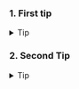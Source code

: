### 1. First tip
<details><summary>Tip</summary>use XOR operation</details>

### 2. Second Tip
<details><summary>Tip</summary>create intemediate variable "result", iterate through the list, and result = i ^ result, then return the result</details>
